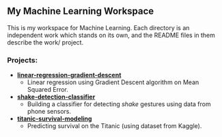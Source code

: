 ## My Machine Learning Workspace

This is my workspace for Machine Learning. 
Each directory is an independent work which stands on its own, and the README files in them describe the work/ project.

### Projects:

* **[linear-regression-gradient-descent](./linear-regression-gradient-descent)**
  * Linear regression using Gradient Descent algorithm on Mean Squared Error.
* **[shake-detection-classifier](./shake-detection-classifier)**
  * Building a classifier for detecting _shake_ gestures using data from phone sensors.
* **[titanic-survival-modeling](./titanic-survival-modeling)**
  * Predicting survival on the Titanic (using dataset from Kaggle). 
